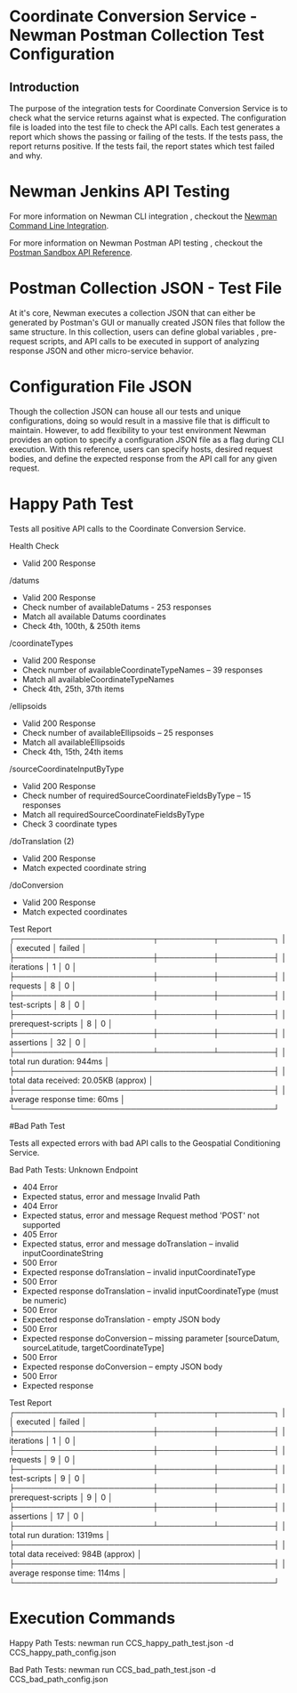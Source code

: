 # Coordinate Conversion Service - Newman Postman Collection Test Configuration

## Introduction

The purpose of the integration tests for Coordinate Conversion Service is to check what the service returns against what is expected. The configuration file is loaded into the test file to check the API calls. Each test generates a report which shows the passing or failing of the tests. If the tests pass, the report returns positive. If the tests fail, the report states which test failed and why.

# Newman Jenkins API Testing

For more information on Newman CLI integration , checkout the [Newman Command Line Integration](https://www.getpostman.com/docs/v6/postman/collection_runs/command_line_integration_with_newman).

For more information on Newman Postman API testing , checkout the [Postman Sandbox API Reference](https://www.getpostman.com/docs/v6/postman/scripts/postman_sandbox_api_reference).

# Postman Collection JSON - Test File

At it's core, Newman executes a collection JSON that can either be generated by Postman's GUI or manually created JSON files that follow the same structure. In this collection, users can define global variables , pre-request scripts, and API calls to be executed in support of analyzing response JSON and other micro-service behavior.


# Configuration File JSON

Though the collection JSON can house all our tests and unique configurations, doing so would result in a massive file that is difficult to maintain. However, to add flexibility to your test environment Newman provides an option to specify a configuration JSON file as a flag during CLI execution. With this reference, users can specify hosts, desired request bodies, and define the expected response from the API call for any given request.

# Happy Path Test

Tests all positive API calls to the Coordinate Conversion Service.

Health Check
 - Valid 200 Response

/datums
 - Valid 200 Response
 - Check number of availableDatums - 253 responses
 - Match all available Datums coordinates
 - Check 4th, 100th, & 250th items

/coordinateTypes
 - Valid 200 Response
 - Check number of availableCoordinateTypeNames – 39 responses
 - Match all availableCoordinateTypeNames
 - Check 4th, 25th, 37th items

/ellipsoids
 - Valid 200 Response
 - Check number of availableEllipsoids – 25 responses
 - Match all availableEllipsoids
 - Check 4th, 15th, 24th items

/sourceCoordinateInputByType
 - Valid 200 Response
 - Check number of requiredSourceCoordinateFieldsByType – 15 responses
 - Match all requiredSourceCoordinateFieldsByType
 - Check 3 coordinate types 

/doTranslation (2) 
 - Valid 200 Response
 - Match expected coordinate string

/doConversion 
 - Valid 200 Response
 - Match expected coordinates

 Test Report 
┌─────────────────────────┬──────────┬──────────┐
│                         │ executed │   failed │
├─────────────────────────┼──────────┼──────────┤
│              iterations │        1 │        0 │
├─────────────────────────┼──────────┼──────────┤
│                requests │        8 │        0 │
├─────────────────────────┼──────────┼──────────┤
│            test-scripts │        8 │        0 │
├─────────────────────────┼──────────┼──────────┤
│      prerequest-scripts │        8 │        0 │
├─────────────────────────┼──────────┼──────────┤
│              assertions │       32 │        0 │
├─────────────────────────┴──────────┴──────────┤
│ total run duration: 944ms                     │
├───────────────────────────────────────────────┤
│ total data received: 20.05KB (approx)         │
├───────────────────────────────────────────────┤
│ average response time: 60ms                   │
└───────────────────────────────────────────────┘


#Bad Path Test

Tests all expected errors with bad API calls to the Geospatial Conditioning Service.

Bad Path Tests:
Unknown Endpoint
 - 404 Error 
 - Expected status, error and message
Invalid Path
 - 404 Error
 - Expected status, error and message
Request method 'POST' not supported
 - 405 Error
 - Expected status, error and message
doTranslation – invalid inputCoordinateString
 - 500 Error
 - Expected response
doTranslation – invalid inputCoordinateType
 - 500 Error
 - Expected response
doTranslation – invalid inputCoordinateType (must be numeric)
 - 500 Error
 - Expected response
 doTranslation - empty JSON body
 - 500 Error
 - Expected response
doConversion – missing parameter [sourceDatum, sourceLatitude, targetCoordinateType]
 - 500 Error
 - Expected response
 doConversion – empty JSON body
 - 500 Error
 - Expected response


Test Report
┌─────────────────────────┬──────────┬──────────┐
│                         │ executed │   failed │
├─────────────────────────┼──────────┼──────────┤
│              iterations │        1 │        0 │
├─────────────────────────┼──────────┼──────────┤
│                requests │        9 │        0 │
├─────────────────────────┼──────────┼──────────┤
│            test-scripts │        9 │        0 │
├─────────────────────────┼──────────┼──────────┤
│      prerequest-scripts │        9 │        0 │
├─────────────────────────┼──────────┼──────────┤
│              assertions │       17 │        0 │
├─────────────────────────┴──────────┴──────────┤
│ total run duration: 1319ms                    │
├───────────────────────────────────────────────┤
│ total data received: 984B (approx)            │
├───────────────────────────────────────────────┤
│ average response time: 114ms                  │
└───────────────────────────────────────────────┘


# Execution Commands

Happy Path Tests:
newman run CCS_happy_path_test.json -d CCS_happy_path_config.json

Bad Path Tests:
newman run CCS_bad_path_test.json -d CCS_bad_path_config.json